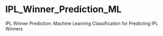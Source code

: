 # IPL_Winner_Prediction_ML
IPL Winner Prediction: Machine Learning Classification for Predicting IPL Winners

